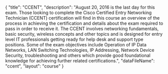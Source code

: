 {
	"title": "CCENT",
	"description": "August 20, 2016  is the last day for this exam. Those looking to complete the Cisco Certified Entry Networking Technician (CCENT) certification will find in this course an overview of the process in achieving the certification and details about the exam required to pass in order to receive it. The CCENT involves networking fundamentals, basic security, wireless concepts and other topics and is designed for entry level IT professionals getting ready for help desk and support type positions. Some of the exam objectives include Operation of IP Data Networks, LAN Switching Technologies, IP Addressing, Network Device Security, troubleshooting and others which provide good foundational knowledge for achieving further related certifications.",
	"dataFileName": "ccent",
	"layout": "course"
}